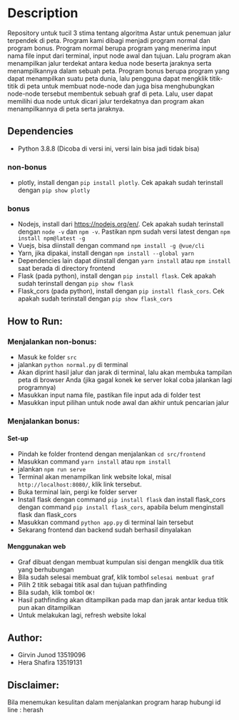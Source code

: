 # Description
Repository untuk tucil 3 stima tentang algoritma Astar untuk penemuan jalur terpendek di peta. 
Program kami dibagi menjadi program normal dan program bonus. 
Program normal berupa program yang menerima input nama file input dari terminal, input node awal dan tujuan. 
Lalu program akan menampilkan jalur terdekat antara kedua node beserta jaraknya serta menampilkannya dalam sebuah peta.
Program bonus berupa program yang dapat menampilkan suatu peta dunia, lalu pengguna dapat mengklik titik-titik di peta untuk
membuat node-node dan juga bisa menghubungkan node-node tersebut membentuk sebuah graf di peta. Lalu, user dapat memilihi dua node
untuk dicari jalur terdekatnya dan program akan menampilkannya di peta serta jaraknya.
## Dependencies
- Python 3.8.8 (Dicoba di versi ini, versi lain bisa jadi tidak bisa)
### non-bonus
- plotly, install dengan `pip install plotly`. Cek apakah sudah terinstall dengan `pip show plotly`

### bonus
- Nodejs, install dari https://nodejs.org/en/. Cek apakah sudah terinstall dengan `node -v` dan `npm -v`. Pastikan npm sudah versi latest dengan `npm install npm@latest -g`
- Vuejs, bisa diinstall dengan command `npm install -g @vue/cli`
- Yarn, jika dipakai, install dengan `npm install --global yarn`
- Dependencies lain dapat diinstall dengan `yarn install` atau `npm install` saat berada di directory frontend
- Flask (pada python), install dengan `pip install flask`. Cek apakah sudah terinstall dengan `pip show flask`
- Flask_cors (pada python), install dengan `pip install flask_cors`. Cek apakah sudah terinstall dengan `pip show flask_cors`

## How to Run:

### Menjalankan non-bonus:
- Masuk ke folder `src`
- jalankan `python normal.py` di terminal
- Akan diprint hasil jalur dan jarak di terminal, lalu akan membuka tampilan peta di browser Anda (jika gagal konek ke server lokal coba jalankan lagi programnya)
- Masukkan input nama file, pastikan file input ada di folder test
- Masukkan input pilihan untuk node awal dan akhir untuk pencarian jalur
### Menjalankan bonus:
#### Set-up
- Pindah ke folder frontend dengan menjalankan `cd src/frontend`
- Masukkan command `yarn install` atau `npm install`
- jalankan `npm run serve`
- Terminal akan menampilkan link website lokal, misal `http://localhost:8080/`, klik link tersebut.
- Buka terminal lain, pergi ke folder server
- Install flask dengan command `pip install flask` dan install flask_cors dengan command `pip install flask_cors`, apabila belum menginstall flask dan flask_cors
- Masukkan command `python app.py` di terminal lain tersebut
- Sekarang frontend dan backend sudah berhasil dinyalakan
#### Menggunakan web
- Graf dibuat dengan membuat kumpulan sisi dengan mengklik dua titik yang berhubungan
- Bila sudah selesai membuat graf, klik tombol `selesai membuat graf`
- Pilih 2 titik sebagai titik asal dan tujuan pathfinding
- Bila sudah, klik tombol `OK!`
- Hasil pathfinding akan ditampilkan pada map dan jarak antar kedua titik pun akan ditampilkan
- Untuk melakukan lagi, refresh website lokal

## Author:
- Girvin Junod 13519096
- Hera Shafira 13519131

## Disclaimer:
Bila menemukan kesulitan dalam menjalankan program harap hubungi id line : herash
